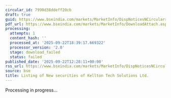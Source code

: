 ```yaml
---
circular_id: 7990d38ddeff20cb
draft: true
guid: https://www.bseindia.com/markets/MarketInfo/DispNoticesNCirculars.aspx?Noticeid={5573A296-18D4-4F48-AAA7-058093AEFF08}&noticeno=20250922-18&dt=09/22/2025&icount=18&totcount=58&flag=0
pdf_url: https://www.bseindia.com/markets/MarketInfo/DownloadAttach.aspx?id=20250922-18&attachedId=
processing:
  attempts: 1
  content_hash: ''
  processed_at: '2025-09-22T18:39:17.669322'
  processor_version: '2.0'
  stage: download_failed
  status: failed
published_date: '2025-09-22T12:28:11+00:00'
rss_url: https://www.bseindia.com/markets/MarketInfo/DispNoticesNCirculars.aspx?Noticeid={5573A296-18D4-4F48-AAA7-058093AEFF08}&noticeno=20250922-18&dt=09/22/2025&icount=18&totcount=58&flag=0
source: bse
title: Listing of New securities of Kellton Tech Solutions Ltd.
---
```


Processing in progress...